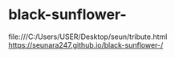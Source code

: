 # black-sunflower-
file:///C:/Users/USER/Desktop/seun/tribute.html
https://seunara247.github.io/black-sunflower-/
